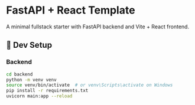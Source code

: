 # FastAPI + React Template

A minimal fullstack starter with FastAPI backend and Vite + React frontend.

## 🧰 Dev Setup

### Backend

```bash
cd backend
python -m venv venv
source venv/bin/activate  # or venv\Scripts\activate on Windows
pip install -r requirements.txt
uvicorn main:app --reload
```
